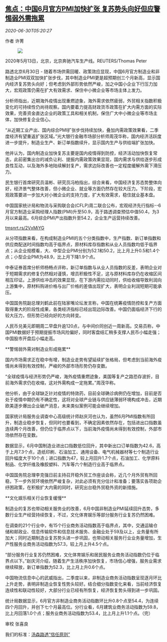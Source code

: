 <!--1593494605000-->
[焦点：中国6月官方PMI加快扩张 复苏势头向好但应警惕弱外需拖累](https://cn.reuters.com/article/china-june-pmi-recovery-0630-idCNKBS2410II)
------

<div><i>2020-06-30T05:20:27</i></div><div class="StandardArticleBody_body"><p>作者 许菁 </p><div class="PrimaryAsset_container"><div class="Image_container" tabindex="-1"><figure class="Image_zoom" style="padding-bottom:"><div class="LazyImage_container LazyImage_dark" style="background-image:none"><img src="//s2.reutersmedia.net/resources/r/?m=02&amp;d=20200630&amp;t=2&amp;i=1524073426&amp;r=LYNXMPEG5T09E&amp;w=600" aria-label="2020年5月13日，北京，北京奔驰汽车生产线。REUTERS/Thomas Peter"/><div class="LazyImage_image LazyImage_fallback" style="background-image:url(//s2.reutersmedia.net/resources/r/?m=02&amp;d=20200630&amp;t=2&amp;i=1524073426&amp;r=LYNXMPEG5T09E&amp;w=600);background-position:center center;background-color:inherit"></div></div><div class="Image_expand-button" aria-label="Expand Image Slideshow" role="button" tabindex="0"></div></figure><figcaption><div class="Image_caption"><span>2020年5月13日，北京，北京奔驰汽车生产线。REUTERS/Thomas Peter</span></div></figcaption></div></div><p>路透北京6月30日 - 随着市场供需回暖、政策效应显现，中国6月官方制造业和非制造业PMI双双加快扩张步伐，其中制造业PMI更是超预期创三个月新高，显示国内经济复苏势头向好；但考虑到外部形势依然严峻，加之中国小企业下行压力加大，宏观政策仍需在扩大有效需求、保住中小微企业等市场主体上发力。 </p><p>分析师指出，近期海外疫情出现重燃迹象，海外需求依然疲弱，外贸相关指数积极变化的可持续性仍尚待观察。国内要着力提高财政货币政策在扩大内需方面的实际效果，完善资金直达企业的政策工具和相关机制，保住广大中小微企业等市场主体，加快修复企业信心。  </p><p>“从近期工业产出、国内综合PMI扩张步伐持续加快，叠加内需政策效果看，二季度经济有望重返扩张区域。”光大银行金融市场部分析师周茂华称，国内经济活跃度进一步提升，制造业生产、新订单指数续升，显示国内生产与供给端扩张加快。 </p><p>他并认为，国内制造业加快复苏主要是国内疫情得到防控，经济活动加快恢复常态，此前密集出台的减负让利、提振内需政策效果显现，国内需求与供给逐步形成良性互动，以及海外多地陆续解封复产，需求边际改善也一定程度缓解外需下滑压力。 </p><p>民生银行首席研究员温彬、研究员冯柏指出，综合来看，中国经济复苏态势整体向好，经济景气整体改善，但小微企业、就业等方面仍然存在较大压力。下阶段，宏观政策要进一步加大对小微企业的支持力度，扩大有效需求，稳住就业基本盘。 </p><p>中国国家统计局和物流与采购联合会(CFLP)周二联合公布，宏观经济先行指标--6月官方制造业采购经理人指数(PMI)升至50.9，高于路透调查预估中值50.4，为3月以来最高。6月综合PMI产出指数升至54.2，企业生产运营持续改善。 </p><p><a href="https://tmsnrt.rs/2VxMiYG">tmsnrt.rs/2VxMiYG</a> </p><p>从分项指数来看，在构成制造业PMI的五个分类指数中，生产指数、新订单指数和供应商配送时间指数均高于临界点，原材料库存指数和从业人员指数均低于临界点；从企业规模看，大、中型企业PMI分别为52.1和50.2，比上月上升0.5和1.4个点；小型企业PMI为48.9，比上月下降1.9个点。 </p><p>中泰证券首席分析师杨畅点评称，新订单指数与从业人员指数的反差，表明企业对于短期需求的修复仍然相对谨慎，增员积极性不足，这与原材料库存仍在收缩区间相互印证。上游供给冲击的效果显现，在下游内需拉动同时，供给收缩导致利润向上游集中，原材料购进价格与出厂价格的差值出现扩大，表明企业利润短期可能承压。 </p><p>中国国务院副总理刘鹤此前在陆家嘴论坛发言称，中国在统筹疫情防控和复产方面取得重大的阶段性成果，各类经济指标已经出现边际改善。中国仍面临经济下行的较大压力，但形势已经向好的方向转变。 </p><p>人民币兑美元即期周二早盘升逾120点，与中间价同创近一周新高。交易员称，中国PMI数据好于预期提振市场风险偏好，同时客盘结汇稍多支撑人民币小幅走强；中国股市开盘后小幅走高。 </p><p>**警惕弱外需对制造业形成拖累** </p><p>国内市场需求正在稳中有增，制造业走势有望延续扩张格局，但考虑到当前海外疫情尚未得到有效控制，严峻的外部市场形势仍存变数。 </p><p>“全球疫情与经济形势仍严峻，海外疫情重燃迹象，美国等复产之路恐存波折，目前海外需求仍在收缩，这对外需构成一定拖累。”周茂华称。 </p><p>他分析，由于全球缺乏针对疫情的特效药，目前全球确诊病例仍在增加，目前是否处于疫情中期仍有不确定性，这将对全球产业链与供应链薄弱环境构成冲击，近期欧美逐步爆出企业破产消息，未来类似案例可能会继续增加。 </p><p>国家统计局服务业调查中心高级统计师赵庆河也认为，虽然6月PMI指数有所回升，制造业稳步恢复，但同时也要看到，不确定因素依然存在，包括进出口指数虽连续两个月改善，但仍位于临界点以下，当前海外疫情尚未得到有效控制，外部市场依然存在变数。 </p><p>数据显示，6月中国制造业进出口指数低位回升，其中新出口订单指数为42.6，高于上月7.3个点，造纸印刷、石油加工、通用设备、电气机械器材等七个制造行业回升幅度大于10个点；进口指数为47，较上月回升1.7个点，石油加工、化学原料制品、化学纤维及橡胶塑料、汽车等六个制造行业高于临界点。 </p><p>中国国务院总理李克强日前主持召开稳外贸工作座谈会称，近几个月外贸有所回稳，下一步外贸环境依然严峻复杂，对此必须有充分估计和准备；要落实各项助企纾困政策，在积极扩大内需的同时，研究出台稳外贸稳外资的新措施。 </p><p>**文化娱乐相关行业恢复缓慢** </p><p>制造业的复苏也带动相关服务业的改善，6月中国非制造业PMI延续回升态势，多数行业生产经营持续恢复，不过，文化体育娱乐等部分服务行业复苏仍然困难。 </p><p>在调查的21个行业中，有15个行业商务活动指数高于临界点，其中，交通运输仓储和邮政业、信息传输软件和信息技术服务、金融业处于59及以上，业务量有所加大；同时近期制造业复苏势头进一步巩固，也带动相关服务行业业务量增加，生产性服务业商务活动指数为57.3，较上月上升4.5个点。 </p><p>“部分服务行业复苏仍然困难，文化体育娱乐和居民服务业商务活动指数仍位于临界点以下。”赵庆河介绍，随着生产生活秩序加快恢复，市场信心增强，服务业需求继续释放，新订单指数为52.3，比上月上升0.6个点。 </p><p>中国物流信息中心的武威指出，二季度以来，非制造业商务活动指数呈现逐月环比上升走势，表明非制造业恢复性势头较好。结合细分指数变化来看，当前经济恢复连续性和联动性较好，大部分行业已经有所恢复，经济恢复势头得到进一步巩固。 </p><p>统计局数据显示，6月官方非制造业商务活动指数环比升0.8个点至54.4，为连续四个月回升，并创下七个月最高位。分行业看，6月建筑业商务活动指数为59.8，比上月回落1.0个点；服务业商务活动指数为53.4，比上月上升1.1个点。（完） </p><div class="Attribution_container"><div class="Attribution_attribution"><p class="Attribution_content">审校 张喜良</p></div></div><div class="StandardArticleBody_trustBadgeContainer"><span class="StandardArticleBody_trustBadgeTitle">我们的标准：</span><span class="trustBadgeUrl"><a href="https://www.thomsonreuters.cn/content/dam/openweb/documents/pdf/china/brochures/about-us-1.pdf">汤森路透“信任原则”</a></span></div></div>
